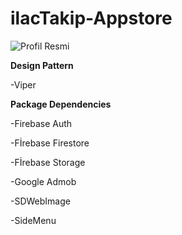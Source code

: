 # ilacTakip-Appstore
![Profil Resmi](https://www.google.com.tr/url?sa=i&url=https%3A%2F%2Ffoursquare.com%2Filayda52d&psig=AOvVaw1nYY0oQv5nQ77D-IpVVasy&ust=1686094601013000&source=images&cd=vfe&ved=0CBEQjRxqFwoTCMCbj4Cmrf8CFQAAAAAdAAAAABAE)

****Design Pattern****

-Viper


****Package Dependencies****

-Firebase Auth

-Fİrebase Firestore

-Fİrebase Storage

-Google Admob

-SDWebImage

-SideMenu




